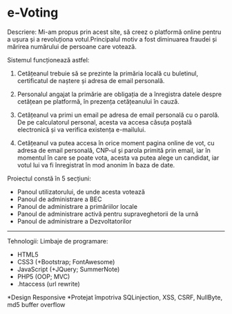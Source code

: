 ﻿# e-Voting
Descriere:
Mi-am propus prin acest site, să creez o platformă online pentru a ușura și a revoluționa votul.Principalul motiv a fost diminuarea fraudei și mărirea numărului de persoane care votează.

Sistemul funcționează astfel:

1. Cetățeanul trebuie să se prezinte la primăria locală cu buletinul, certificatul de naștere și adresa de email personală.

2. Personalul angajat la primărie are obligația de a înregistra datele despre cetățean pe platformă, în prezența cetățeanului în cauză.

3. Cetățeanul va primi un email pe adresa de email personală cu o parolă. De pe calculatorul personal, acesta va accesa căsuța poștală electronică și va verifica existența e-mailului.

4. Cetățeanul va putea accesa în orice moment pagina online de vot, cu adresa de email personală, CNP-ul și parola primită prin email, iar în momentul în care se poate vota, acesta va putea alege un candidat, iar votul lui va fi înregistrat în mod anonim în baza de date.


Proiectul constă în 5 secțiuni:
 - Panoul utilizatorului, de unde acesta votează
 - Panoul de administrare a BEC
 - Panoul de administrare a primăriilor locale
 - Panoul de administrare activă pentru supraveghetorii de la urnă
 - Panoul de administrare a Dezvoltatorilor

****************************************************
Tehnologii:
Limbaje de programare:
 - HTML5
 - CSS3 (+Bootstrap; FontAwesome)
 - JavaScript (+JQuery; SummerNote)
 - PHP5 (OOP; MVC)
 - .htaccess (url rewrite)

*Design Responsive
*Protejat împotriva SQLinjection, XSS, CSRF, NullByte, md5 buffer overflow